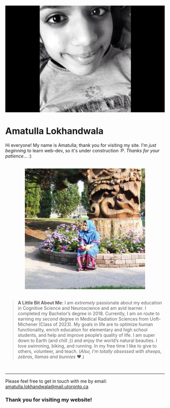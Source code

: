 ![Me](img/amu.PNG)
# Amatulla Lokhandwala 


Hi everyone! My name is Amatulla; thank you for visiting my site. I'm *just beginning* to learn web-dev, so it's under construction :P. *Thanks for your patience*... :)

<br>
<center>
<img src="img/amatullaaa_edited.jpg" alt="mee!" style="width:380px;height:380px;border:0;"></center>

<br>

> **A Little Bit About Me:** I am *extremely* passionate about my education in Cognitive Science and Neuroscience and am avid learner. I completed my Bachelor’s degree in 2018. Currently, I am on route to earning my *second* degree in Medical Radiation Sciences from Uoft-Michener (Class of 2023). My goals in life are to optimize human functionality, enrich education for elementary and high school students, and help and improve people’s quality of life. I am super down to Earth (and chill ;)) and enjoy the world’s natural beauties. I love swimming, biking, and running. In my free time I like to give to others, volunteer, and teach. (*Also, I'm totally obsessed with sheeps, zebras, llamas and bunnies* ❤.) 

<br>

* * *

Please feel free to get in touch with me by email: <a href="http://amatulla.lokhandwala@mail.utoronto.ca">amatulla.lokhandwala@mail.utoronto.ca</a>


### Thank you for visiting my website! 
